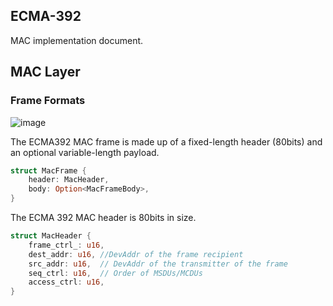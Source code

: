 ## ECMA-392
MAC implementation document.

## MAC Layer

### Frame Formats
![image](https://user-images.githubusercontent.com/3691485/185741495-a22bb397-8ff6-4a79-8caa-b33aede7ea37.png)

The ECMA392 MAC frame is made up of a fixed-length header (80bits) and an optional variable-length payload. 
```rust
struct MacFrame {
    header: MacHeader,
    body: Option<MacFrameBody>,
}
```
The ECMA 392 MAC header is 80bits in size.
```rust
struct MacHeader {
    frame_ctrl_: u16,
    dest_addr: u16, //DevAddr of the frame recipient
    src_addr: u16,  // DevAddr of the transmitter of the frame
    seq_ctrl: u16,  // Order of MSDUs/MCDUs
    access_ctrl: u16,
}
```
